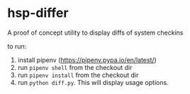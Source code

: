 # hsp-differ

A proof of concept utility to display diffs of system checkins


to run:

1. install pipenv (https://pipenv.pypa.io/en/latest/)
1. run `pipenv shell` from the checkout dir
1. run `pipenv install` from the checkout dir
1. run `python diff.py`. This will display usage options.

